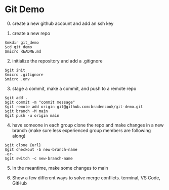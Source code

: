 # Git Demo

0. create a new github account and add an ssh key

1. create a new repo
```
$mkdir git_demo
$cd git_demo
$micro README.md
```

2. initialize the repository and add a .gitignore
```
$git init
$micro .gitignore
$micro .env
```

3. stage a commit, make a commit, and push to a remote repo
```
$git add .
$git commit -m "commit message"
$git remote add origin git@github.com:bradencook/git-demo.git
$git branch -M main
$git push -u origin main
```

4. have someone in each group clone the repo and make changes in a new branch
(make sure less experienced group members are following along)
```
$git clone {url}
$git checkout -b new-branch-name
-or-
$git switch -c new-branch-name
```

5. In the meantime, make some changes to main

6. Show a few different ways to solve merge conflicts. terminal, VS Code, GitHub

